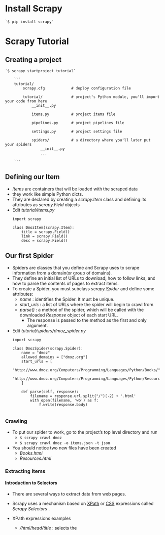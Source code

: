 
# Install Scrapy
    `$ pip install scrapy`
    
# Scrapy Tutorial
## Creating a project
    `$ scrapy startproject tutorial`
    
        ```
        tutorial/
            scrapy.cfg            # deploy configuration file

            tutorial/             # project's Python module, you'll import your code from here
                __init__.py

                items.py          # project items file

                pipelines.py      # project pipelines file

                settings.py       # project settings file

                spiders/          # a directory where you'll later put your spiders
                    __init__.py
                    ...

        ```   
## Defining our Item

* *Items* are containers that will be loaded with the scraped data
* they work like simple Python dicts.
* They are declared by creating a *scrapy.Item* class and defining its attributes as *scrapy.Field* objects
* Edit *tutorial/items.py*  
    ```
    import scrapy

    class DmozItem(scrapy.Item):
        title = scrapy.Field()
        link = scrapy.Field()
        desc = scrapy.Field()
    
    ```
## Our first Spider

* Spiders are classes that you define and Scrapy uses to scrape information from a domain(or group of domains).
* They define an initial list of URLs to download, how to follow links, and how to parse the contents of pages to extract items.
* To create a Spider, you must subclass *scrapy.Spider* and define some attributes:
    * *name* : identifies the Spider. It must be unique.
    * *start_urls* : a list of URLs where the spider will begin to crawl from.
    * *parse()* : a method of the spider, which will be called with the downloaded *Response* object of each start URL.
        * The response is passed to the method as the first and only argument.
* Edit *tutorial/spiders/dmoz_spider.py* 
    ```
    import scrapy

    class DmozSpider(scrapy.Spider):
        name = "dmoz"
        allowed_domains = ["dmoz.org"]
        start_urls = [
            "http://www.dmoz.org/Computers/Programming/Languages/Python/Books/",
            "http://www.dmoz.org/Computers/Programming/Languages/Python/Resources/"
        ]

        def parse(self, response):
            filename = response.url.split("/")[-2] + '.html'
            with open(filename, 'wb') as f:
                f.write(response.body)    
        
    ```
    
### Crawling

* To put our spider to work, go to the project’s top level directory and run
    * `$ scrapy crawl dmoz`
    * `$ scrapy crawl dmoz -o items.json -t json`
* You should notice two new files have been created
    * *Books.html*
    * *Resources.html* 


### Extracting Items
#### Introduction to Selectors

* There are several ways to extract data from web pages. 
* Scrapy uses a mechanism based on [XPath](http://www.w3.org/TR/xpath) or [CSS](http://www.w3.org/TR/selectors) expressions called *Scrapy Selectors* .  
* XPath expressions examples
    * */html/head/title* : selects the <title> element
    * */html/head/title/text()* : selects the text inside <title> element.
    * *//td* : selects all the <td> elements
    * *//div[@class="mine"]* : selects all *div* elements which contain an attribute *class="mine"* 
    
* some tutorial to learn XPath
    * [ XPath 1.0 Tutorial](http://zvon.org/comp/r/tut-XPath_1.html)
    * [Concise XPath](http://plasmasturm.org/log/xpath101/)
    
* Selectors have four basic methods
    * *xpath()* : return a list of selectors, each of which represents the nodes selected by the xpath expressions given as argument.
    * *css()* :  return a list of selectors, each of which represents the nodes selected by the CSS expression given as argument.
    * *extract()* : returns a unicode string with the selected data. 
    * *re()* : returns a list of unicode strings extracted by applying the regular expression given as argument.

#### Trying Selectors in the Shell
* To illustrate the use of Selectors we're going to use the built-in *Scrapy shell* , which also requires [IPython](http://ipython.org/).
* To start a shell, you must go to the project's top level directory and run:
    * `scrapy shell "http://www.dmoz.org/Computers/Programming/Languages/Python/Books/"`
    
    
#### Extracting the data
* Edit *tutorial/spiders/dmoz_spider.py*     
    ```
    import scrapy

    class DmozSpider(scrapy.Spider):
        name = "dmoz"
        allowed_domains = ["dmoz.org"]
        start_urls = [
            "http://www.dmoz.org/Computers/Programming/Languages/Python/Books/",
            "http://www.dmoz.org/Computers/Programming/Languages/Python/Resources/"
        ]

        def parse(self, response):
            for sel in response.xpath('//ul/li'):
                title = sel.xpath('a/text()').extract()
                link = sel.xpath('a/@href').extract()
                desc = sel.xpath('text()').extract()
                print title, link, desc


    ```
* Run `$ scrapy crawl dmoz`
    * You'll see sites being printed in your output.

### Using our item
* *Item* objects are custom Python dicts
* You can access the values of their fields using the standard dict syntax like:
    ```
    >>> item = DmozItem()
    >>> item['title'] = 'Example title'
    >>> item['title']
    'Example title'
    
    ```
* Edit *tutorial/spiders/dmoz_spider.py*     
    ```
    # -*- coding: utf-8 -*-

    import scrapy

    from tutorial.items import DmozItem

    class DmozSpider(scrapy.Spider):
        name = "dmoz"
        allowed_domains = ["dmoz.org"]
        start_urls = [
            "http://www.dmoz.org/Computers/Programming/Languages/Python/Books/",
            "http://www.dmoz.org/Computers/Programming/Languages/Python/Resources/"
        ]
        
        def parse(self, response):
            # filename = response.url.split("/")[-2] + '.html'
            # with open(filename, 'wb') as f:
                # f.write(response.body)
            
            tag_wrap = response.xpath('//ul[@class="directory-url"]/li')
            for tag in tag_wrap:
                item = DmozItem()
                item['title'] = tag.xpath('a/text()').extract()
                item['link'] = tag.xpath('a/@href').extract()
                item['desc'] = tag.xpath('text()').extract()
                yield item
            
                
    ```

## Following links

* Now that you know how to extract data from a pages.
* Why not extract the links for the pages you are interested, follow them and then extract the data you want for all of them?

### Here is a modification to our spider that does just that:


    ```
    # -*- coding: utf-8 -*-

    import scrapy

    from tutorial.items import DmozItem

    class DmozSpider(scrapy.Spider):
        name = "dmoz"
        allowed_domains = ["dmoz.org"]
        start_urls = [
            "http://www.dmoz.org/Computers/Programming/Languages/Python/Books/",
            "http://www.dmoz.org/Computers/Programming/Languages/Python/Resources/"
        ]
        
        def parse(self, response):
        
            for href in response.css("ul.directory.dir-col > li > a:attr('href')"):
                url = response.urljoin(href.extract())
                yield scrapy.Request(url, callback = self.parse_dir_contents)
                
        def parse_dir_contents(self, response):        
            
            tag_wrap = response.xpath('//ul[@class="directory-url"]/li')
            for tag in tag_wrap:
                item = DmozItem()
                item['title'] = tag.xpath('a/text()').extract()
                item['link'] = tag.xpath('a/@href').extract()
                item['desc'] = tag.xpath('text()').extract()
                yield item
            
    
    ```

### callback method 
* A common pattern is a callback method that extracts some items, looks for a link to follow to the next page and then yields a Request with the same callback for it:

    ```
    def parse_articles_follow_next_page(self, response):
        for article in response.xpath("//article"):
            item = ArticleItem()

            ... extract article data here

            yield item

        next_page = response.css("ul.navigation > li.next-page > a::attr('href')")
        if next_page:
            url = response.urljoin(next_page[0].extract())
            yield scrapy.Request(url, self.parse_articles_follow_next_page)    
    ```
* This creates a sort of loop, following all the links to the next page until it doesn't find one
    * handy for crawling blogs, forums and other sites with pagination
    
### pass additional data to the callbacks

* Another common pattern is to build an item with data from more than one page, using a trick to pass additional data to the callbacks.


## Storing the scraped data

### using Feed exports

* The simplest way to store the scraped data is by using [Feed exports]() with the following command:
    * `$ scrapy crawl dmoz -o items.json`
    
    
    
# Request usage examples

## Using FormRequest to send data via HTTP POST

* If you want to simulate a HTML Form POST in your spider and send a couple of key-value fields
* you can return a *FormRequest* object (from your spider) like this:
* 
    ```
    
    return [FormRequest(url="http://www.example.com/post/action",
                    formdata={'name': 'John Doe', 'age': '27'},
                    callback=self.after_post)]
    ```
    
## Using FormRequest.from_response() to simulate a user login

* You can use the *FormRequest.from_response()* method for this job
* Here’s an example spider which uses it:
    ```
    import scrapy

    class LoginSpider(scrapy.Spider):
        name = 'example.com'
        start_urls = ['http://www.example.com/users/login.php']

        def parse(self, response):
            return scrapy.FormRequest.from_response(
                response,
                formdata={'username': 'john', 'password': 'secret'},
                callback=self.after_login
            )

        def after_login(self, response):
            # check login succeed before going on
            if "authentication failed" in response.body:
                self.logger.error("Login failed")
                return

            # continue scraping with authenticated session...
    
    
    ```
    
### From Stackoverflow
* Ref [Crawling with an authenticated session in Scrapy](http://stackoverflow.com/a/5857202)
    * [init.py](https://github.com/scrapy/scrapy/blob/master/scrapy/spiders/init.py)

```
    from scrapy.contrib.spiders.init import InitSpider
    from scrapy.http import Request, FormRequest
    from scrapy.contrib.linkextractors.sgml import SgmlLinkExtractor
    from scrapy.contrib.spiders import Rule

    class MySpider(InitSpider):
        name = 'myspider'
        allowed_domains = ['domain.com']
        login_page = 'http://www.domain.com/login'
        start_urls = ['http://www.domain.com/useful_page/',
                      'http://www.domain.com/another_useful_page/']

        rules = (
            Rule(SgmlLinkExtractor(allow=r'-\w+.html$'),
                 callback='parse_item', follow=True),
        )

        def init_request(self):
            """This function is called before crawling starts."""
            return Request(url=self.login_page, callback=self.login)

        def login(self, response):
            """Generate a login request."""
            return FormRequest.from_response(response,
                        formdata={'name': 'herman', 'password': 'password'},
                        callback=self.check_login_response)

        def check_login_response(self, response):
            """Check the response returned by a login request to see if we are
            successfully logged in.
            """
            if "Hi Herman" in response.body:
                self.log("Successfully logged in. Let's start crawling!")
                # Now the crawling can begin..
                return self.initialized()
            else:
                self.log("Bad times :(")
                # Something went wrong, we couldn't log in, so nothing happens.

        def parse_item(self, response):

            # Scrape data from page
```
* Ref: [Using selenium get cookies](http://stackoverflow.com/q/11271928)

```
    from scrapy.contrib.spiders.init import InitSpider
    from scrapy.http import Request, FormRequest
    from scrapy.contrib.linkextractors.sgml import SgmlLinkExtractor
    from scrapy.contrib.spiders import Rule
    from selenium import webdriver

    class ProductDetailsSpider(InitSpider):
        name = 'product_details_spider'
        allowed_domains = ['my_domain.com']
        login_page = 'http://www.my_domain.com/'
        start_urls = ['http://www.my_domain.com/nextpage1/',
                      'http://www.my_domain.com/nextpage2/',
                      'http://www.my_domain.com/nextpage3/']

        rules = (
            Rule(SgmlLinkExtractor(allow=()),
                callback='parse_item',
                follow=True),
            )

        def get_cookies(self):
            driver = webdriver.Firefox()
            driver.implicitly_wait(30)
            base_url = "http://www.my_domain.com"
            driver.get(base_url + "/")
            driver.find_element_by_name("USR").clear()
            driver.find_element_by_name("USR").send_keys("my_user")
            driver.find_element_by_name("PASSWRD").clear()
            driver.find_element_by_name("PASSWRD").send_keys("my_pass")
            driver.find_element_by_name("submit").click()
            cookies = driver.get_cookies()
            driver.close()
            cookie_dic = {}
            for c in cookies:
                cookie_dic[c['name']] = c['value']
            return cookie_dic

        def init_request(self):
            print '=======================INIT======================='
            """This function is called before crawling starts."""
            return Request(url=self.login_page, callback=self.login)

        def login(self, response):
            print '=======================LOGIN======================='
            """Generate a login request."""
            return [FormRequest.from_response(response,formname='login_form',
                formdata={'USR': 'my_user', 'PASSWRD': 'my_pass'},
                callback=self.login_cookies)]

        def login_cookies(self, response):
            print '=======================COOKIES======================='
            return Request(url='http://www.my_domain.com/home',
                cookies=self.get_cookies(),
                callback=self.check_login_response)

        def check_login_response(self, response):
            print '=======================CHECK LOGIN======================='
            """Check the response returned by a login request to see if we are
            successfully logged in.
            """
            if "Logoff" in response.body:
                print "=========Successfully logged in.========="
                return self.initialized() # Add return
                # Now the crawling can begin..
            else:
                print "==============Bad times :(==============="
                # Something went wrong, we couldn't log in, so nothing happens.

        def parse_item(self, response):
            print "==============PARSE ITEM=========================="
        # Scrape data from page    
```    
## Crawling rules

* *rules* Which is a list of one (or more) *Rule* objects.
* Each *Rule* defines a certain behaviour for crawling the site.
* If multiple rules match the same link, the first one will be used, according to the order they're defined in this attribute.

### Crawling rules
    ```
    class scrapy.contrib.spiders.Rule(link_extractor, callback=None, cb_kwargs=None, follow=None, process_links=None, process_request=None)
    
    ```
* When writing crawl spider rules, avoid using parse as callback, since the CrawlSpider uses the parse method itself to implement its logic. So if you override the parse method, the crawl spider will no longer work.

### CrawlSpider example

```
    from scrapy.contrib.spiders import CrawlSpider, Rule
    from scrapy.contrib.linkextractors.sgml import SgmlLinkExtractor
    from scrapy.selector import HtmlXPathSelector
    from scrapy.item import Item

    class MySpider(CrawlSpider):
        name = 'example.com'
        allowed_domains = ['example.com']
        start_urls = ['http://www.example.com']

        rules = (
            # Extract links matching 'category.php' (but not matching 'subsection.php')
            # and follow links from them (since no callback means follow=True by default).
            Rule(SgmlLinkExtractor(allow=('category\.php', ), deny=('subsection\.php', ))),

            # Extract links matching 'item.php' and parse them with the spider's method parse_item
            Rule(SgmlLinkExtractor(allow=('item\.php', )), callback='parse_item'),
        )

        def parse_item(self, response):
            self.log('Hi, this is an item page! %s' % response.url)

            hxs = HtmlXPathSelector(response)
            item = Item()
            item['id'] = hxs.select('//td[@id="item_id"]/text()').re(r'ID: (\d+)')
            item['name'] = hxs.select('//td[@id="item_name"]/text()').extract()
            item['description'] = hxs.select('//td[@id="item_description"]/text()').extract()
            return item
```
    
    
    
# Q&A

* exceptions.ImportError: No module named win32api
    * [PyPI上搜索](https://pypi.python.org/pypi) *pywin32* 
    * [Download URL](https://sourceforge.net/projects/pywin32/files/pywin32/)
    * [选择对应版本: pywin32-220.win-amd64-py2.7.exe](https://sourceforge.net/projects/pywin32/files/pywin32/Build%20220/pywin32-220.win-amd64-py2.7.exe/download)
    * Installed.
    
* UnicodeDecodeError: scrapy.extensions.feedexport.FeedExporter
    * 